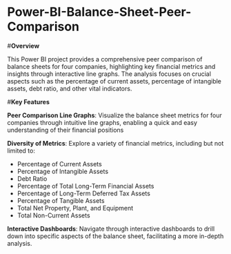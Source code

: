 # Power-BI-Balance-Sheet-Peer-Comparison
#**Overview**

This Power BI project provides a comprehensive peer comparison of balance sheets for four companies, highlighting key financial metrics and insights through interactive line graphs. The analysis focuses on crucial aspects such as the percentage of current assets, percentage of intangible assets, debt ratio, and other vital indicators.

#**Key Features**

**Peer Comparison Line Graphs**: Visualize the balance sheet metrics for four companies through intuitive line graphs, enabling a quick and easy understanding of their financial positions

**Diversity of Metrics**: Explore a variety of financial metrics, including but not limited to:
- Percentage of Current Assets
- Percentage of Intangible Assets
- Debt Ratio 
- Percentage of Total Long-Term Financial Assets
- Percentage of Long-Term Deferred Tax Assets
- Percentage of Tangible Assets
- Total Net Property, Plant, and Equipment
- Total Non-Current Assets

**Interactive Dashboards**: Navigate through interactive dashboards to drill down into specific aspects of the balance sheet, facilitating a more in-depth analysis.
